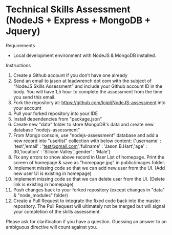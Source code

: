 # Technical Skills Assessment (NodeJS + Express + MongoDB + Jquery)
Requirements

* Local development environment with NodeJS & MongoDB installed.

Instructions

1. Create a Github account if you don’t have one already
2. Send an email to jason at leadwrench dot com with the subject of “NodeJS Skills Assessment” and include your Github account ID in the body. You will have 1,5 hour to complete the assessment from the time you send this email.
3. Fork the repository at: https://github.com/loipl/NodeJS-assessment into your account
4. Pull your forked repository into your IDE
5. Install dependencies from "package.json"
5. Create new "data" folder to store MongoDB's data and create new database "nodejs-assessment"
6. From Mongo console, use "nodejs-assessment" database and add a new record into "userlist" collection with below content:
{'username' : 'test','email' : 'test@gmail.com','fullname' : 'Jason B.Hart','age' : 30,'location' : 'Silicon Valley','gender' : 'Male'}
7. Fix any errors to show above record in User List of homepage. 
Print the screen of homepage & save as "homepage.jpg" in public/images folder.
8. Implement missing code so that we can add new user from the UI. (Add new user UI is existing in homepage)
9. Implement missing code so that we can delete user from the UI. (Delete link is existing in homepage)
10. Push changes back to your forked repository (except changes in "data" & "node_modules" folder)
11. Create a Pull Request to integrate the fixed code back into the master repository. The Pull Request will ultimately not be merged but will signal your completion of the skills assessment.

Please ask for clarification if you have a question. Guessing an answer to an ambiguous directive will count against you.
